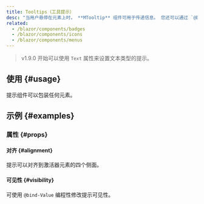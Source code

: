 ```yaml
---
title: Tooltips（工具提示）
desc: "当用户悬停在元素上时， **MTooltip** 组件可用于传递信息。 您还可以通过 `@bind-Value` 来控制提示的显示。 当激活时，提示将显示用于标识元素的文本，例如其功能的描述。"
related:
  - /blazor/components/badges
  - /blazor/components/icons
  - /blazor/components/menus
---
```


> v1.9.0 开始可以使用 `Text` 属性来设置文本类型的提示。

## 使用 {#usage}

提示组件可以包装任何元素。

<masa-example file="Examples.components.tooltips.Usage"></masa-example>

## 示例 {#examples}

### 属性 {#props}

#### 对齐 {#alignment}

提示可以对齐到激活器元素的四个侧面。

<masa-example file="Examples.components.tooltips.Alignment"></masa-example>

#### 可见性 {#visibility}

可使用 `@bind-Value` 编程性修改提示可见性。

<masa-example file="Examples.components.tooltips.Visibility"></masa-example>